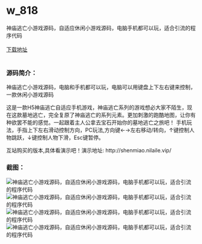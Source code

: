 # w_818
神庙逃亡小游戏源码，自适应休闲小游戏源码，电脑手机都可以玩，适合引流的程序代码
<br/></br>
[下载地址](https://www.uuid2.com/818.html "下载地址")
<br/></br>
<h3>源码简介：</h3>
<p>神庙逃亡小游戏源码，电脑和手机都可以玩，电脑可以用键盘上下左右键来控制，一款休闲小游戏源码<p>
<p>这是一款H5神庙逃亡自适应手机游戏，神庙逃亡系列的游戏想必大家不陌生，现在这款墓地逃亡，完全复原了神庙逃亡的系列元素。更加刺激的跑酷地图，让你有种欲罢不能的感觉。一起跟着主人公拿去宝石开始你的墓地逃亡之旅吧！
手机玩法，手指上下左右滑动控制方向，PC玩法,方向键←→左右移动/转向，↑键控制人物跳跃，↓键控制人物下滑，Esc键暂停。<p>
<p>互站购买的版本,具体看演示吧！演示地址:    http://shenmiao.nilaile.vip/<p>
<h3>截图：</h3>
<img src="https://www.uuid2.com/wp-content/uploads/img/202105/6b87085258.png" alt="神庙逃亡小游戏源码，自适应休闲小游戏源码，电脑手机都可以玩，适合引流的程序代码"><img src="https://www.uuid2.com/wp-content/uploads/img/202105/79eb79c892.png" alt="神庙逃亡小游戏源码，自适应休闲小游戏源码，电脑手机都可以玩，适合引流的程序代码"><img src="https://www.uuid2.com/wp-content/uploads/img/202105/4ceb4cc194.png" alt="神庙逃亡小游戏源码，自适应休闲小游戏源码，电脑手机都可以玩，适合引流的程序代码"><img src="https://www.uuid2.com/wp-content/uploads/img/202105/c9767e7470.png" alt="神庙逃亡小游戏源码，自适应休闲小游戏源码，电脑手机都可以玩，适合引流的程序代码">
